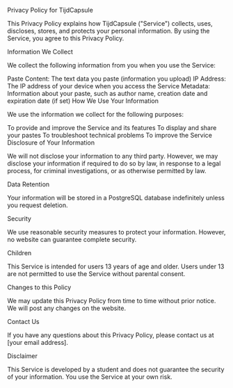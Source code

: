 
Privacy Policy for TijdCapsule

This Privacy Policy explains how TijdCapsule ("Service") collects, uses, discloses, stores, and protects your personal information. By using the Service, you agree to this Privacy Policy.

Information We Collect

We collect the following information from you when you use the Service:

Paste Content: The text data you paste (information you upload)
IP Address: The IP address of your device when you access the Service
Metadata: Information about your paste, such as author name, creation date and expiration date (if set)
How We Use Your Information

We use the information we collect for the following purposes:

To provide and improve the Service and its features
To display and share your pastes
To troubleshoot technical problems
To improve the Service
Disclosure of Your Information

We will not disclose your information to any third party. However, we may disclose your information if required to do so by law, in response to a legal process, for criminal investigations, or as otherwise permitted by law.

Data Retention

Your information will be stored in a PostgreSQL database indefinitely unless you request deletion.

Security

We use reasonable security measures to protect your information. However, no website can guarantee complete security.

Children

This Service is intended for users 13 years of age and older. Users under 13 are not permitted to use the Service without parental consent.

Changes to this Policy

We may update this Privacy Policy from time to time without prior notice. We will post any changes on the website.

Contact Us

If you have any questions about this Privacy Policy, please contact us at [your email address].

Disclaimer

This Service is developed by a student and does not guarantee the security of your information. You use the Service at your own risk.